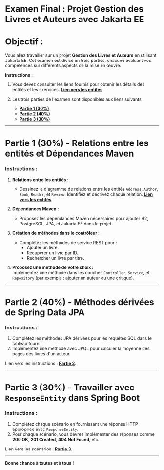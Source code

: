 # Examen Final : Projet **Gestion des Livres et Auteurs avec Jakarta EE**

# Objectif :
Vous allez travailler sur un projet **Gestion des Livres et Auteurs** en utilisant Jakarta EE. Cet examen est divisé en trois parties, chacune évaluant vos compétences sur différents aspects de la mise en œuvre.

**Instructions :**

1. Vous devez consulter les liens fournis pour obtenir les détails des entités et les exercices.
   [**Lien vers les entités**](https://github.com/hrhouma1/WebTransact/blob/main/99-evaluations-ete-2024/EVALUATIONS-SOMMATIVES/z-examen-final/entites.md)

2. Les trois parties de l'examen sont disponibles aux liens suivants :
   - [**Partie 1 (30%)**](https://github.com/hrhouma1/WebTransact/blob/main/99-evaluations-ete-2024/EVALUATIONS-SOMMATIVES/z-examen-final/01-partie-01.md)
   - [**Partie 2 (40%)**](https://github.com/hrhouma1/WebTransact/blob/main/99-evaluations-ete-2024/EVALUATIONS-SOMMATIVES/z-examen-final/02-partie-02.md)
   - [**Partie 3 (30%)**](https://github.com/hrhouma1/WebTransact/blob/main/99-evaluations-ete-2024/EVALUATIONS-SOMMATIVES/z-examen-final/03-partie-03.md)

---

# Partie 1 (30%) - Relations entre les entités et Dépendances Maven

### Instructions : 

1. **Relations entre les entités :**  
   - Dessinez le diagramme de relations entre les entités `Address`, `Author`, `Book`, `Reader`, et `Review`. Identifiez et décrivez chaque relation.
   [**Lien vers les entités**](https://github.com/hrhouma1/WebTransact/blob/main/99-evaluations-ete-2024/EVALUATIONS-SOMMATIVES/z-examen-final/entites.md)

2. **Dépendances Maven :**  
   - Proposez les dépendances Maven nécessaires pour ajouter H2, PostgreSQL, JPA, et Jakarta EE dans le projet.

3. **Création de méthodes dans le contrôleur :**  
   - Complétez les méthodes de service REST pour :
     - Ajouter un livre.
     - Récupérer un livre par ID.
     - Rechercher un livre par titre.

4. **Proposez une méthode de votre choix :**  
   Implémentez une méthode dans les couches `Controller`, `Service`, et `Repository` (par exemple : ajouter un auteur ou une critique).

---

# Partie 2 (40%) - Méthodes dérivées de Spring Data JPA

### Instructions :
1. Complétez les méthodes JPA dérivées pour les requêtes SQL dans le tableau fourni.
2. Implémentez une méthode avec JPQL pour calculer la moyenne des pages des livres d'un auteur.

Lien vers les instructions : [**Partie 2**](https://github.com/hrhouma1/WebTransact/blob/main/99-evaluations-ete-2024/EVALUATIONS-SOMMATIVES/z-examen-final/02-partie-02.md).

---

# Partie 3 (30%) - Travailler avec `ResponseEntity` dans Spring Boot

### Instructions :
1. Complétez chaque scénario en fournissant une réponse HTTP appropriée avec `ResponseEntity`.
2. Pour chaque scénario, vous devrez implémenter des réponses comme **200 OK**, **201 Created**, **404 Not Found**, etc.

Lien vers les scénarios : [**Partie 3**](https://github.com/hrhouma1/WebTransact/blob/main/99-evaluations-ete-2024/EVALUATIONS-SOMMATIVES/z-examen-final/03-partie-03.md).

---

**Bonne chance à toutes et à tous !**
